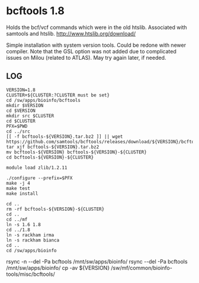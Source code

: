 bcftools 1.8
============

Holds the bcf/vcf commands which were in the old htslib. Associated with samtools and htslib.
<http://www.htslib.org/download/>


Simple installation with system version tools. Could be redone with newer compiler.
Note that the GSL option was not added due to complicated issues on Milou (related to ATLAS).
May try again later, if needed.


LOG
---

    VERSION=1.8
    CLUSTER+${CLUSTER:?CLUSTER must be set}
    cd /sw/apps/bioinfo/bcftools
    mkdir $VERSION
    cd $VERSION
    mkdir src $CLUSTER
    cd $CLUSTER
    PFX=$PWD
    cd ../src
    [[ -f bcftools-${VERSION}.tar.bz2 ]] || wget https://github.com/samtools/bcftools/releases/download/${VERSION}/bcftools-${VERSION}.tar.bz2
    tar xjf bcftools-${VERSION}.tar.bz2
    mv bcftools-${VERSION} bcftools-${VERSION}-${CLUSTER}
    cd bcftools-${VERSION}-${CLUSTER}

    module load zlib/1.2.11

    ./configure --prefix=$PFX
    make -j 4
    make test
    make install

    cd ..
    rm -rf bcftools-${VERSION}-${CLUSTER}
    cd ..
    cd ../mf
    ln -s 1.6 1.8
    cd ../1.8
    ln -s rackham irma
    ln -s rackham bianca
    cd ..
    cd /sw/apps/bioinfo
   rsync -n --del -Pa bcftools /mnt/sw/apps/bioinfo/
rsync --del -Pa bcftools /mnt/sw/apps/bioinfo/
cp -av ${VERSION} /sw/mf/common/bioinfo-tools/misc/bcftools/
